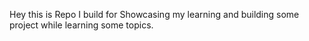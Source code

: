 Hey this is Repo I build for Showcasing my learning and building some project while learning some topics.
